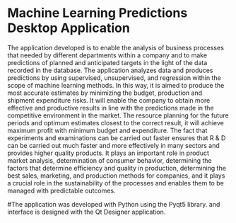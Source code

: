 # Machine Learning Predictions Desktop Application

  The application developed is to enable the analysis of business processes that needed by different departments within a company and to make predictions of planned and anticipated targets in the light of the data recorded in the database. 
  The application analyzes data and produces predictions by using supervised, unsupervised, and regression within the scope of machine learning methods. In this way, it is aimed to produce the most accurate estimates by minimizing the budget, production and shipment expenditure risks. It will enable the company to obtain more effective and productive results in line with the predictions made in the competitive environment in the market. 
  The resource planning for the future periods and optimum estimates closest to the correct result, it will achieve maximum profit with minimum budget and expenditure. The fact that experiments and examinations can be carried out faster ensures that R & D can be carried out much faster and more effectively in many sectors and provides higher quality products. It plays an important role in product market analysis, determination of consumer behavior, determining the factors that determine efficiency and quality in production, determining the best sales, marketing, and production methods for companies, and it plays a crucial role in the sustainability of the processes and enables them to be managed with predictable outcomes.
  
  
  #The application was developed with Python using the Pyqt5 library.
and interface is designed with the Qt Designer application.


  



